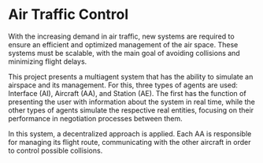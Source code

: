 # Air Traffic Control

With the increasing demand in air traffic, new systems are required to ensure an efficient and optimized management of the air space. 
These systems must be scalable, with the main goal of avoiding collisions and minimizing flight delays.

This project presents a multiagent system that has the ability to simulate an airspace and its management. 
For this, three types of agents are used: Interface (AI), Aircraft (AA), and Station (AE). 
The first has the function of presenting the user with information about the system in real time, while the other types of agents simulate the respective real entities, focusing on their performance in negotiation processes between them.

In this system, a decentralized approach is applied.
Each AA is responsible for managing its flight route, communicating with the other aircraft in order to control possible collisions. 